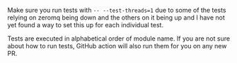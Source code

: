 Make sure you run tests with `-- --test-threads=1` due to some of the tests relying on zeromq being down and the others on it being up and I have not yet found a way to set this up for each individual test.

Tests are executed in alphabetical order of module name. If you are not sure about how to run tests, GitHub action will also run them for you on any new PR. 